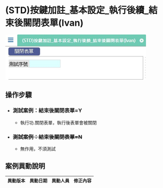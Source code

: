 # (STD)按鍵加註_基本設定_執行後續_結束後關閉表單(Ivan)

![FX999500001970]

## 操作步驟		
		
* ### 測試案例：結束後關閉表單=Y
	* 執行功.關閉表單，執行後表單會被關閉

* ### ~~測試案例：結束後關閉表單=N~~	
	* 無作用，不須測試


## <div id="history">案例異動說明</div>
|異動版本|異動日期|異動人員|修正內容|
|--------|-------|-------|-------|


<!--超連結引用ps.畫面上看不到-->
[FX999500001970]:attachment/FX999500001970.jpg